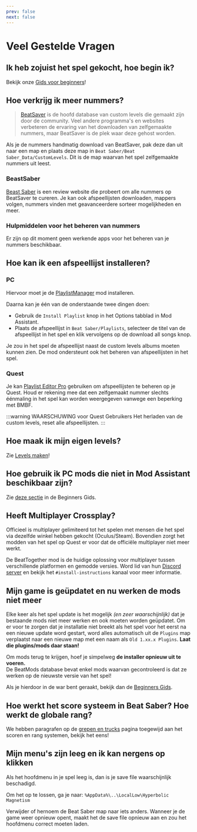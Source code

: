 ```yaml
---
prev: false
next: false
---
```


# Veel Gestelde Vragen

## Ik heb zojuist het spel gekocht, hoe begin ik?

Bekijk onze [Gids voor beginners](/nl/beginners-guide.md)!

## Hoe verkrijg ik meer nummers?

> [BeatSaver](https://beatsaver.com) is de hoofd database van custom levels die gemaakt zijn door de community. Veel andere programma's en websites verbeteren de ervaring van het downloaden van zelfgemaakte nummers, maar BeatSaver is de plek waar deze gehost worden.

Als je de nummers handmatig download van BeatSaver, pak deze dan uit naar een map en plaats deze map in `Beat Saber/Beat Saber_Data/CustomLevels`. Dit is de map waarvan het spel zelfgemaakte nummers uit leest.

### BeastSaber

[Beast Saber](https://www.bsaber.com) is een review website die probeert om alle nummers op BeatSaver te cureren. Je kan ook afspeellijsten downloaden, mappers volgen, nummers vinden met geavanceerdere sorteer mogelijkheden en meer.

### Hulpmiddelen voor het beheren van nummers

Er zijn op dit moment geen werkende apps voor het beheren van je nummers beschikbaar.

## Hoe kan ik een afspeellijst installeren?

### PC

Hiervoor moet je de [PlaylistManager](https://github.com/rithik-b/PlaylistManager/releases/latest) mod installeren.

Daarna kan je één van de onderstaande twee dingen doen:

- Gebruik de `Install Playlist` knop in het Options tabblad in Mod Assistant.
- Plaats de afspeellijst in `Beat Saber/Playlists`, selecteer de titel van de afspeellijst in het spel en klik vervolgens op de download all songs knop.

Je zou in het spel de afspeellijst naast de custom levels albums moeten kunnen zien. De mod ondersteunt ook het beheren van afspeellijsten in het spel.

### Quest

Je kan [Playlist Editor Pro](https://beatsaberquest.com/bmbf/my-tools/playlist-editor-pro/) gebruiken om afspeellijsten te beheren op je Quest. Houd er rekening mee dat een zelfgemaakt nummer slechts éénmaling in het spel kan worden weergegeven vanwege een beperking met BMBF.

:::warning WAARSCHUWING
voor Quest Gebruikers Het herladen van de custom levels, reset alle afspeellijsten.
:::

## Hoe maak ik mijn eigen levels?

Zie [Levels maken](/nl/mapping/)!

## Hoe gebruik ik PC mods die niet in Mod Assistant beschikbaar zijn?

Zie [deze sectie](/nl/pc-modding.md#handmatige-installatie) in de Beginners Gids.

## Heeft Multiplayer Crossplay?

Officieel is multiplayer gelimiteerd tot het spelen met mensen die het spel via dezelfde winkel hebben gekocht (Oculus/Steam). Bovendien zorgt het modden van het spel op Quest er voor dat de officiële multiplayer niet meer werkt.

De BeatTogether mod is de huidige oplossing voor multiplayer tussen verschillende platformen en gemodde versies. Word lid van hun [Discord server](https://discord.com/invite/gezGrFG4tz) en bekijk het `#install-instructions` kanaal voor meer informatie.

## Mijn game is geüpdatet en nu werken de mods niet meer

Elke keer als het spel update is het mogelijk _(en zeer waarschijnlijk)_ dat je bestaande mods niet meer werken en ook moeten worden geüpdatet. Om er voor te zorgen dat je installatie niet breekt als het spel voor het eerst na een nieuwe update word gestart, word alles automatisch uit de `Plugins` map verplaatst naar een nieuwe map met een naam als `Old 1.xx.x Plugins`. **Laat die plugins/mods daar staan!**

Om mods terug te krijgen, hoef je simpelweg **de installer opnieuw uit te voeren.**  
De BeatMods database bevat enkel mods waarvan gecontroleerd is dat ze werken op de nieuwste versie van het spel!

Als je hierdoor in de war bent geraakt, bekijk dan de [Beginners Gids](/nl/beginners-guide.md).

## Hoe werkt het score systeem in Beat Saber? Hoe werkt de globale rang?

We hebben paragrafen op de [grepen en trucks](/nl/grips-and-tricks.md) pagina toegewijd aan het scoren en rang systemen, bekijk het eens!

## Mijn menu's zijn leeg en ik kan nergens op klikken

Als het hoofdmenu in je spel leeg is, dan is je save file waarschijnlijk beschadigd.

Om het op te lossen, ga je naar: `%AppData%\..\LocalLow\Hyperbolic Magnetism`

Verwijder of hernoem de Beat Saber map naar iets anders. Wanneer je de game weer opnieuw opent, maakt het de save file opnieuw aan en zou het hoofdmenu correct moeten laden.
